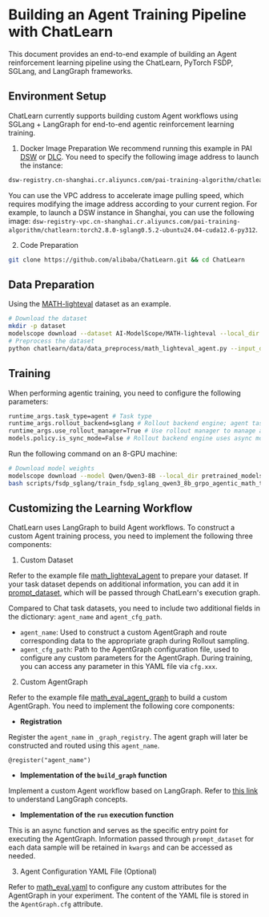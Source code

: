 # Building an Agent Training Pipeline with ChatLearn

This document provides an end-to-end example of building an Agent reinforcement learning pipeline using the ChatLearn, PyTorch FSDP, SGLang, and LangGraph frameworks.

## Environment Setup

ChatLearn currently supports building custom Agent workflows using SGLang + LangGraph for end-to-end agentic reinforcement learning training.

1. Docker Image Preparation
We recommend running this example in PAI [DSW](https://help.aliyun.com/zh/pai/user-guide/create-and-manage-dsw-instances/) or [DLC](https://help.aliyun.com/zh/pai/user-guide/create-a-training-task?spm=a2c4g.11186623.help-menu-30347.d_3_3_5_5.2dfb1925l3QjwG). You need to specify the following image address to launch the instance:

```bash
dsw-registry.cn-shanghai.cr.aliyuncs.com/pai-training-algorithm/chatlearn:torch2.8.0-sglang0.5.2-ubuntu24.04-cuda12.6-py312
```

You can use the VPC address to accelerate image pulling speed, which requires modifying the image address according to your current region. For example, to launch a DSW instance in Shanghai, you can use the following image:
`dsw-registry-vpc.cn-shanghai.cr.aliyuncs.com/pai-training-algorithm/chatlearn:torch2.8.0-sglang0.5.2-ubuntu24.04-cuda12.6-py312`.

2. Code Preparation

```bash
git clone https://github.com/alibaba/ChatLearn.git && cd ChatLearn
```

## Data Preparation
Using the [MATH-lighteval](https://www.modelscope.cn/datasets/AI-ModelScope/MATH-lighteval) dataset as an example.
```bash
# Download the dataset
mkdir -p dataset
modelscope download --dataset AI-ModelScope/MATH-lighteval --local_dir dataset/MATH-lighteval
# Preprocess the dataset
python chatlearn/data/data_preprocess/math_lighteval_agent.py --input_dir dataset/MATH-lighteval --local_dir dataset/MATH-lighteval
```

## Training

When performing agentic training, you need to configure the following parameters:

```bash
runtime_args.task_type=agent # Task type
runtime_args.rollout_backend=sglang # Rollout backend engine; agent tasks only support sglang
runtime_args.use_rollout_manager=True # Use rollout manager to manage async requests
models.policy.is_sync_mode=False # Rollout backend engine uses async mode (only supported by sglang)
```

Run the following command on an 8-GPU machine:
```bash
# Download model weights
modelscope download --model Qwen/Qwen3-8B --local_dir pretrained_models/Qwen3-8B
bash scripts/fsdp_sglang/train_fsdp_sglang_qwen3_8b_grpo_agentic_math_task.sh
```

## Customizing the Learning Workflow

ChatLearn uses LangGraph to build Agent workflows. To construct a custom Agent training process, you need to implement the following three components:

1. Custom Dataset

Refer to the example file [math_lighteval_agent](../../../chatlearn/data/data_preprocess/math_lighteval_agent.py) to prepare your dataset. If your task dataset depends on additional information, you can add it in [prompt_dataset](../../../chatlearn/data/prompt_dataset.py), which will be passed through ChatLearn's execution graph.

Compared to Chat task datasets, you need to include two additional fields in the dictionary: `agent_name` and `agent_cfg_path`.

- `agent_name`: Used to construct a custom AgentGraph and route corresponding data to the appropriate graph during Rollout sampling.
- `agent_cfg_path`: Path to the AgentGraph configuration file, used to configure any custom parameters for the AgentGraph. During training, you can access any parameter in this YAML file via `cfg.xxx`.

2. Custom AgentGraph

Refer to the example file [math_eval_agent_graph](../../../chatlearn/models/agent/examples/math_eval_agent_graph.py) to build a custom AgentGraph. You need to implement the following core components:

- **Registration**

Register the `agent_name` in `_graph_registry`. The agent graph will later be constructed and routed using this `agent_name`.
```
@register("agent_name")
```

- **Implementation of the `build_graph` function**

Implement a custom Agent workflow based on LangGraph. Refer to [this link](https://langchain-ai.github.io/langgraph/concepts/why-langgraph/) to understand LangGraph concepts.

- **Implementation of the `run` execution function**

This is an async function and serves as the specific entry point for executing the AgentGraph. Information passed through `prompt_dataset` for each data sample will be retained in `kwargs` and can be accessed as needed.

3. Agent Configuration YAML File (Optional)

Refer to [math_eval.yaml](../../../template/agent/math_eval.yaml) to configure any custom attributes for the AgentGraph in your experiment. The content of the YAML file is stored in the `AgentGraph.cfg` attribute.